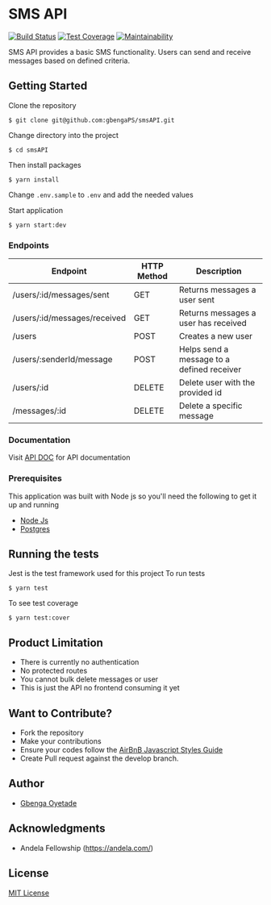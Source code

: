 # SMS API

[![Build Status](https://travis-ci.org/gbengaPS/smsAPI.svg?branch=develop)](https://travis-ci.org/gbengaPS/smsAPI) [![Test Coverage](https://api.codeclimate.com/v1/badges/7d1c278ccf0164e93ed7/test_coverage)](https://codeclimate.com/github/gbengaPS/smsAPI/test_coverage) [![Maintainability](https://api.codeclimate.com/v1/badges/7d1c278ccf0164e93ed7/maintainability)](https://codeclimate.com/github/gbengaPS/smsAPI/maintainability)

SMS API provides a basic SMS functionality. Users can send and receive messages
based on defined criteria.

## Getting Started

Clone the repository

```
$ git clone git@github.com:gbengaPS/smsAPI.git
```

Change directory into the project

```
$ cd smsAPI
```

Then install packages

```
$ yarn install
```

Change `.env.sample` to `.env` and add the needed values

Start application

```
$ yarn start:dev
```

### Endpoints

| Endpoint                     | HTTP Method | Description                                |
| ---------------------------- | ----------- | ------------------------------------------ |
| /users/:id/messages/sent     | GET         | Returns messages a user sent               |
| /users/:id/messages/received | GET         | Returns messages a user has received       |
| /users                       | POST        | Creates a new user                         |
| /users/:senderId/message     | POST        | Helps send a message to a defined receiver |
| /users/:id                   | DELETE      | Delete user with the provided id           |
| /messages/:id                | DELETE      | Delete a specific message                  |

### Documentation

Visit [API DOC](https://documenter.getpostman.com/view/2057950/RzZ7ofvF#a8caceda-bf2c-80b3-2bf6-c10de9072d74) for API documentation

### Prerequisites

This application was built with Node js so you'll need the following to get it up and running

- [Node Js](https://nodejs.org/en/download/)
- [Postgres](https://www.postgresql.org/download/)

## Running the tests

Jest is the test framework used for this project
To run tests

```
$ yarn test
```

To see test coverage

```
$ yarn test:cover
```

## Product Limitation

- There is currently no authentication
- No protected routes
- You cannot bulk delete messages or user
- This is just the API no frontend consuming it yet

## Want to Contribute?

- Fork the repository
- Make your contributions
- Ensure your codes follow the [AirBnB Javascript Styles Guide](https://www.gitbook.com/book/duk/airbnb-javascript-guidelines/details)
- Create Pull request against the develop branch.

## Author

- [Gbenga Oyetade](https://github.com/gbengaPS)

## Acknowledgments

- Andela Fellowship (https://andela.com/)

## License

[MIT License](./LICENSE)
